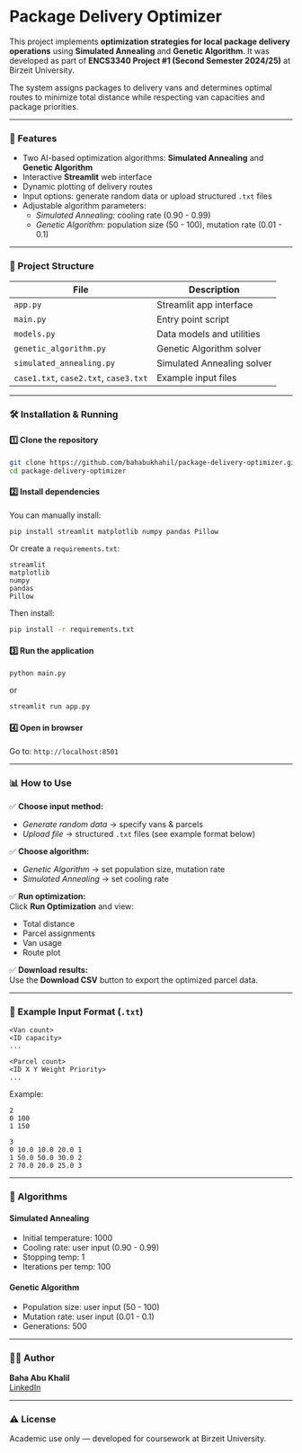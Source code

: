 # Package Delivery Optimizer

This project implements **optimization strategies for local package delivery operations** using **Simulated Annealing** and **Genetic Algorithm**. It was developed as part of **ENCS3340 Project #1 (Second Semester 2024/25)** at Birzeit University.

The system assigns packages to delivery vans and determines optimal routes to minimize total distance while respecting van capacities and package priorities.

---

### 🚀 Features
- Two AI-based optimization algorithms: **Simulated Annealing** and **Genetic Algorithm**
- Interactive **Streamlit** web interface
- Dynamic plotting of delivery routes
- Input options: generate random data or upload structured `.txt` files
- Adjustable algorithm parameters:
  - *Simulated Annealing:* cooling rate (0.90 - 0.99)
  - *Genetic Algorithm:* population size (50 - 100), mutation rate (0.01 - 0.1)

---

### 📂 Project Structure

| File | Description |
|-------|-------------|
| `app.py` | Streamlit app interface |
| `main.py` | Entry point script |
| `models.py` | Data models and utilities |
| `genetic_algorithm.py` | Genetic Algorithm solver |
| `simulated_annealing.py` | Simulated Annealing solver |
| `case1.txt`, `case2.txt`, `case3.txt` | Example input files |

---

### 🛠 Installation & Running

#### 1️⃣ Clone the repository
```bash
git clone https://github.com/bahabukhahil/package-delivery-optimizer.git
cd package-delivery-optimizer
```

#### 2️⃣ Install dependencies
You can manually install:
```bash
pip install streamlit matplotlib numpy pandas Pillow
```
Or create a `requirements.txt`:
```
streamlit
matplotlib
numpy
pandas
Pillow
```
Then install:
```bash
pip install -r requirements.txt
```

#### 3️⃣ Run the application
```bash
python main.py
```
or
```bash
streamlit run app.py
```

#### 4️⃣ Open in browser
Go to: `http://localhost:8501`

---

### 📊 How to Use

✅ **Choose input method:**  
- *Generate random data* → specify vans & parcels  
- *Upload file* → structured `.txt` files (see example format below)  

✅ **Choose algorithm:**  
- *Genetic Algorithm* → set population size, mutation rate  
- *Simulated Annealing* → set cooling rate  

✅ **Run optimization:**  
Click **Run Optimization** and view:
- Total distance
- Parcel assignments
- Van usage
- Route plot

✅ **Download results:**  
Use the **Download CSV** button to export the optimized parcel data.

---

### 📎 Example Input Format (`.txt`)
```
<Van count>
<ID capacity>
...

<Parcel count>
<ID X Y Weight Priority>
...
```
Example:
```
2
0 100
1 150

3
0 10.0 10.0 20.0 1
1 50.0 50.0 30.0 2
2 70.0 20.0 25.0 3
```

---

### 🧠 Algorithms

#### Simulated Annealing
- Initial temperature: 1000  
- Cooling rate: user input (0.90 - 0.99)  
- Stopping temp: 1  
- Iterations per temp: 100  

#### Genetic Algorithm
- Population size: user input (50 - 100)  
- Mutation rate: user input (0.01 - 0.1)  
- Generations: 500  

---

### 👨‍💻 Author

**Baha Abu Khalil**  
[LinkedIn](https://www.linkedin.com/in/baha-abu-khalil)

---

### ⚠ License

Academic use only — developed for coursework at Birzeit University.
